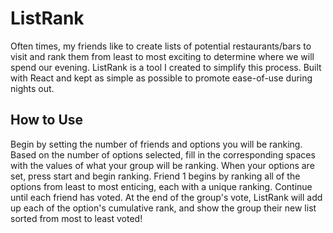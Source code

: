 # ListRank

Often times, my friends like to create lists of potential restaurants/bars to visit and rank them from least to most exciting to determine where we will spend our evening. ListRank is a tool I created to simplify this process. Built with React and kept as simple as possible to promote ease-of-use during nights out.

## How to Use

Begin by setting the number of friends and options you will be ranking. Based on the number of options selected, fill in the corresponding spaces with the values of what your group will be ranking. When your options are set, press start and begin ranking. Friend 1 begins by ranking all of the options from least to most enticing, each with a unique ranking. Continue until each friend has voted. At the end of the group's vote, ListRank will add up each of the option's cumulative rank, and show the group their new list sorted from most to least voted! 
